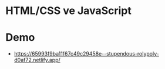 # HTML/CSS ve JavaScript

# Demo

- https://65993f9ba11f67c49c29458e--stupendous-rolypoly-d0af72.netlify.app/